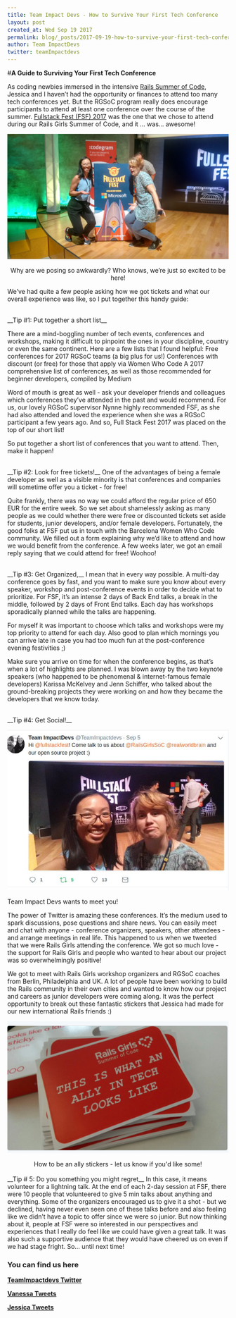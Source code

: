 ```yaml
---
title: Team Impact Devs - How to Survive Your First Tech Conference
layout: post
created_at: Wed Sep 19 2017
permalink: blog/_posts/2017-09-19-how-to-survive-your-first-tech-conference
author: Team ImpactDevs
twitter: teamImpactdevs
---
```


#__A Guide to Surviving Your First Tech Conference__

As coding newbies immersed in the intensive [Rails Summer of Code](https://railsgirlssummerofcode.org/), Jessica and I haven’t had the opportunity or finances to attend too many tech conferences yet.  But the RGSoC program really does encourage participants to attend at least one conference over the course of the summer.  [Fullstack Fest (FSF) 2017](https://2017.fullstackfest.com/agenda/) was the one that we chose to attend during our Rails Girls Summer of Code, and it … was… awesome!

![Team ImpactDevs FullstackFest 2017](/img/blog/2017/impact-devs-fsf2017.jpg)
<div align="center" div class="image-credits">Why are we posing so awkwardly? Who knows, we’re just so excited to be here!</div>

We’ve had quite a few people asking how we got tickets and what our overall experience was like, so I put together this handy guide:

<br>
__Tip #1: Put together a short list__

There are a mind-boggling number of tech events, conferences and workshops, making it difficult to pinpoint the ones in your discipline, country or even the same continent.  Here are a few lists that I found helpful:
Free conferences for 2017 RGSoC teams (a big plus for us!)
Conferences with discount (or free) for those that apply via Women Who Code
A 2017 comprehensive list of conferences, as well as those recommended for beginner developers, compiled by Medium

Word of mouth is great as well - ask your developer friends and colleagues which conferences they’ve attended in the past and would recommend.  For us, our lovely RGSoC supervisor Nynne highly recommended FSF, as she had also attended and loved the experience when she was a RGSoC participant a few years ago.  And so, Full Stack Fest 2017 was placed on the top of our short list!

So put together a short list of conferences that you want to attend.  Then, make it happen!

<br>
__Tip #2: Look for free tickets!__  
One of the advantages of being a female developer as well as a visible minority is that conferences and companies will sometime offer you a ticket - for free!  

Quite frankly, there was no way we could afford the regular price of 650 EUR for the entire week.  So we set about shamelessly asking as many people as we could whether there were free or discounted tickets set aside for students, junior developers, and/or female developers.  Fortunately, the good folks at FSF put us in touch with the Barcelona Women Who Code community.  We filled out a form explaining why we’d like to attend and how we would benefit from the conference.  A few weeks later, we got an email reply saying that we could attend for free! Woohoo!

<br>
__Tip #3:  Get Organized,__
I mean that in every way possible.  A multi-day conference goes by fast, and you want to make sure you know about every speaker, workshop and post-conference events in order to decide what to prioritize.  For FSF, it’s an intense 2 days of Back End talks, a break in the middle, followed by 2 days of Front End talks.  Each day has workshops sporadically planned while the talks are happening.  

For myself it was important to choose which talks and workshops were my top priority to attend for each day.  Also good to plan which mornings you can arrive late in case you had too much fun at the post-conference evening festivities ;)  

Make sure you arrive on time for when the conference begins, as that’s when a lot of highlights are planned.  I was blown away by the two keynote speakers (who happened to be phenomenal & internet-famous female developers) Karissa McKelvey and Jenn Schiffer, who talked about the ground-breaking projects they were working on and how they became the developers that we know today.

<br>
__Tip #4: Get Social!__  
<br>

![teamImpactdevs](/img/blog/2017/impact-devs-fsfsocial.jpg)
<div class="image-credits"> Team Impact Devs wants to meet you!</div>

The power of Twitter is amazing these conferences. It’s the medium used to spark discussions, pose questions and share news.  You can easily meet and chat with anyone - conference organizers, speakers, other attendees - and arrange meetings in real life.  This happened to us when we tweeted that we were Rails Girls attending the conference. We got so much love - the support for Rails Girls and people who wanted to hear about our project was so overwhelmingly positive!

We got to meet with Rails Girls workshop organizers and RGSoC coaches from Berlin, Philadelphia and UK.  A lot of people have been working to build the Rails community in their own cities and wanted to know how our project and careers as junior developers were coming along.  It was the perfect opportunity to break out these fantastic stickers that Jessica had made for our new international Rails friends :)

![teamImpactdevs](img/blog/2017/impact-devs-stickers.png)
<div align="center" div class="image-credits">How to be an ally stickers - let us know if you'd like some!</div>

<br>
__Tip # 5: Do you something you might regret__  In this case, it means volunteer for a lightning talk.  At the end of each 2-day session at FSF,  there were 10 people that volunteered to give 5 min talks about anything and everything.  Some of the organizers encouraged us to give it a shot - but we declined, having never even seen one of these talks before and also feeling like we didn’t have a topic to offer since we were so junior.  But now thinking about it, people at FSF were so interested in our perspectives and experiences that I really do feel like we could have given a great talk.  It was also such a supportive audience that they would have cheered us on even if we had stage fright.  So… until next time!

### __You can find us here__

__[TeamImpactdevs Twitter](https://twitter.com/TeamImpactdevs)__

__[Vanessa Tweets](https://twitter.com/vanny_ho)__

__[Jessica Tweets](https://twitter.com/jessicaleach6)__
